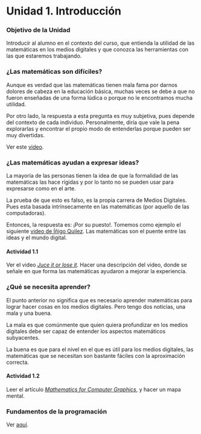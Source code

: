 # Unidad 1. Introducción

### Objetivo de la Unidad

Introducir al alumno en el contexto del curso, que entienda la utilidad de
las matemáticas en los medios digitales y que conozca las herramientas con las
que estaremos trabajando.

### ¿Las matemáticas son difíciles?

Aunque es verdad que las matemáticas tienen mala fama por darnos dolores de
cabeza en la educación básica, muchas veces se debe a que no fueron enseñadas
de una forma lúdica o porque no le encontramos mucha utilidad.

Por otro lado, la respuesta a esta pregunta es muy subjetiva, pues depende
del contexto de cada individuo. Personalmente, diría que vale la pena
explorarlas y encontrar el propio modo de entenderlas porque pueden ser
muy divertidas.

Ver este [video](https://www.youtube.com/watch?v=Cwq4dRBWcr8&ab_channel=AprendemosJuntos).

### ¿Las matemáticas ayudan a expresar ideas?

La mayoría de las personas tienen la idea de que la formalidad de las
matemáticas las hace rígidas y por lo tanto no se pueden usar para expresarse
como en el arte.

La prueba de que esto es falso, es la propia carrera de Medios Digitales. Pues
esta basada intrínsecamente en las matemáticas (por aquello de las
computadoras).

Entonces, la respuesta es: ¡Por su puesto!. Tomemos como ejemplo el siguiente
[video de Íñigo Quilez](https://www.youtube.com/watch?v=aNR4n0i2ZlM&t=320s&ab_channel=InigoQuilez).
Las matemáticas son el puente entre las ideas y el mundo digital.

#### Actividad 1.1

Ver el video [_Juce it or lose it_](https://www.youtube.com/watch?v=Fy0aCDmgnxg&ab_channel=grapefrukt). Hacer una descripción del video, donde se señale en que
forma las matemáticas ayudaron a mejorar la experiencia.

### ¿Qué se necesita aprender?

El punto anterior no significa que es necesario aprender matemáticas para
lograr hacer cosas en los medios digitales. Pero tengo dos noticias, una mala y
una buena.

La mala es que comúnmente que quien quiera profundizar en los medios digitales
debe ser capaz de entender los aspectos matemáticos subyacentes.

La buena es que para el nivel en el que es útil para los medios digitales, las
matemáticas que se necesitan son bastante fáciles con la aproximación correcta.

#### Actividad 1.2

Leer el artículo [_Mathematics for Computer Graphics_](https://faculty.cc.gatech.edu/~turk/math_gr.html), y hacer un mapa mental.

### Fundamentos de la programación

Ver [aquí](./fundamentals.md).
